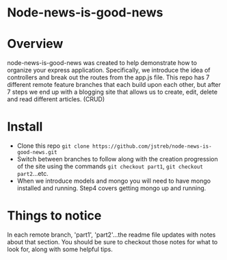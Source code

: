 Node-news-is-good-news
===============

Overview
===============

node-news-is-good-news was created to help demonstrate how to organize your express application.  Specifically, we introduce the idea of controllers and break out the routes from the app.js file.  This repo has 7 different remote feature branches that each build upon each other, but after 7 steps we end up with a blogging site that allows us to create, edit, delete and read different articles.  (CRUD)

Install
================
* Clone this repo `git clone https://github.com/jstreb/node-news-is-good-news.git`
* Switch between branches to follow along with the creation progression of the site using the commands `git checkout part1`, `git checkout part2`...etc.
* When we introduce models and mongo you will need to have mongo installed and running.  Step4 covers getting mongo up and running.

Things to notice
================

In each remote branch, 'part1', 'part2'...the readme file updates with notes about that section.  You should be sure to checkout those notes for what to look for, along with some helpful tips.
